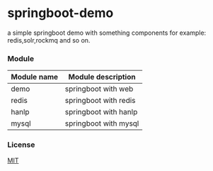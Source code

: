 # springboot-demo

a simple springboot demo with something components for example: redis,solr,rockmq and so on.


###  Module 

| Module name | Module description    |
|-------------|-----------------------|
| demo        | springboot with web   |
| redis       | springboot with redis |
| hanlp       | springboot with hanlp |
| mysql       | springboot with mysql |



### License

[MIT](http://opensource.org/licenses/MIT)
